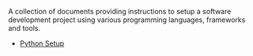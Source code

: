A collection of documents providing instructions to setup a software development project using various programming languages, frameworks and tools.

- [Python Setup](./docs/python-setup.md)

